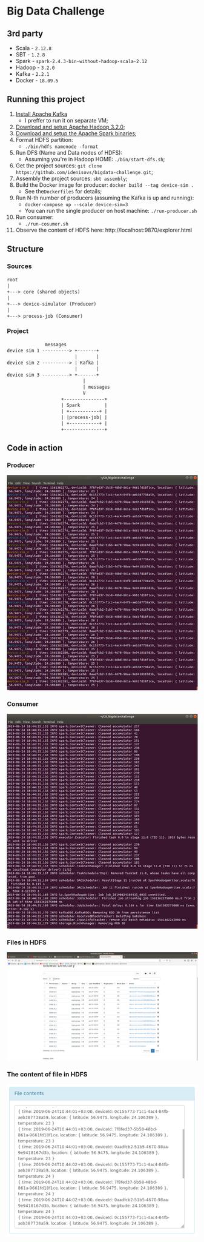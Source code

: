 # Big Data Challenge

## 3rd party

* Scala - `2.12.8`
* SBT - `1.2.8`
* Spark - `spark-2.4.3-bin-without-hadoop-scala-2.12`
* Hadoop - `3.2.0`
* Kafka - `2.2.1`
* Docker - `18.09.5`

## Running this project

1. [Install Apache Kafka](https://kafka.apache.org/quickstart) 
    * I preffer to run it on separate VM;
2. [Download and setup Apache Hadoop 3.2.0](http://hadoop.apache.org/docs/stable/hadoop-project-dist/hadoop-common/SingleCluster.html);
3. [Download and setup the Apache Spark binaries](https://spark.apache.org/docs/latest/);
4. Format HDFS partition:
    * `./bin/hdfs namenode -format`
5. Run DFS (Name and Data nodes of HDFS): 
    * Assuming  you're in Hadoop HOME: `./bin/start-dfs.sh`;
6. Get the project sources: `git clone https://github.com/idenisovs/bigdata-challenge.git`;
7. Assembly the project sources: `sbt assembly`;
8. Build the Docker image for producer: `docker build --tag device-sim .`
    * See the`Dockerfiles` for details;
9. Run N-th number of producers (assuming the Kafka is up and running):
    * `docker-compose up --scale device-sim=3`
    * You can run the single producer on host machine: `./run-producer.sh` 
10. Run consumer: 
    * `./run-cosumer.sh`
11. Observe the content of HDFS here: http://localhost:9870/explorer.html

## Structure

### Sources

```
root
|
+---> core (shared objects)
|
+---> device-simulator (Producer)
|
+---> process-job (Consumer)
```

### Project

```           
              messages
device sim 1 ----------> +-------+
                         |       |      
device sim 2 ----------> | Kafka |
                         |       |
device sim 3 ----------> +-------+
                            |
                            | messages
                            V
                    +---------------+
                    | Spark         |
                    | +-----------+ |
                    | |process-job| |
                    | +-----------+ |
                    +---------------+
```

## Code in action

### Producer

![Producers running within the Docker](./screenshots/producers.png "Producers running within the Docker")

### Consumer

![Running consumer](./screenshots/consumer.png "Producers running within the Docker")

### Files in HDFS

![Records within HDFS](./screenshots/hdfs-content.png "Records within HDFS")

### The content of file in HDFS

![The content of record within HDFS](./screenshots/records-in-hdfs.png "The content of record within HDFS")